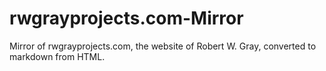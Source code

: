 # rwgrayprojects.com-Mirror
Mirror of rwgrayprojects.com, the website of Robert W. Gray, converted to markdown from HTML.
